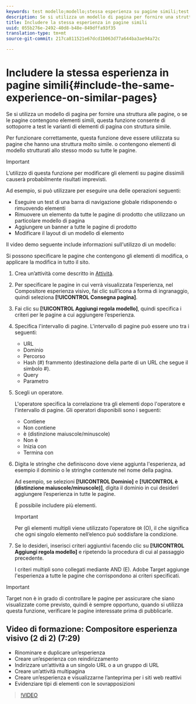 ```yaml
---
keywords: test modello;modello;stessa esperienza su pagine simili;test template
description: Se si utilizza un modello di pagina per fornire una struttura alle pagine, o se le pagine contengono elementi simili, questa funzione consente di sottoporre a test le varianti di elementi di pagina con struttura simile.
title: Includere la stessa esperienza in pagine simili
uuid: 055b276e-2492-40d8-b48e-849dffa93f35
translation-type: tm+mt
source-git-commit: 217ca811521e67dcd1b063d77a644ba3ae94a72c

---
```



# Includere la stessa esperienza in pagine simili{#include-the-same-experience-on-similar-pages}

Se si utilizza un modello di pagina per fornire una struttura alle pagine, o se le pagine contengono elementi simili, questa funzione consente di sottoporre a test le varianti di elementi di pagina con struttura simile.

Per funzionare correttamente, questa funzione deve essere utilizzata su pagine che hanno una struttura molto simile. o contengono elementi di modello strutturati allo stesso modo su tutte le pagine.

>[!IMPORTANT]
>
>L’utilizzo di questa funzione per modificare gli elementi su pagine dissimili causerà probabilmente risultati imprevisti.

Ad esempio, si può utilizzare per eseguire una delle operazioni seguenti:

* Eseguire un test di una barra di navigazione globale ridisponendo o rimuovendo elementi
* Rimuovere un elemento da tutte le pagine di prodotto che utilizzano un particolare modello di pagina
* Aggiungere un banner a tutte le pagine di prodotto
* Modificare il layout di un modello di elemento

Il video demo seguente include informazioni sull'utilizzo di un modello:

Si possono specificare le pagine che contengono gli elementi di modifica, o applicare la modifica in tutto il sito.

1. Crea un’attività come descritto in [Attività](../../c-activities/activities.md#concept_D317A95A1AB54674BA7AB65C7985BA03).
1. Per specificare le pagine in cui verrà visualizzata l’esperienza, nel Compositore esperienza visivo, fai clic sull’icona a forma di ingranaggio, quindi seleziona **[!UICONTROL Consegna pagina]**.
1. Fai clic su **[!UICONTROL Aggiungi regola modello]**, quindi specifica i criteri per le pagine a cui aggiungere l’esperienza.

1. Specifica l'intervallo di pagine. L'intervallo di pagine può essere uno tra i seguenti:

   * URL
   * Dominio
   * Percorso
   * Hash (#) frammento (destinazione della parte di un URL che segue il simbolo #).
   * Query
   * Parametro

1. Scegli un operatore.

   L'operatore specifica la correlazione tra gli elementi dopo l'operatore e l'intervallo di pagine. Gli operatori disponibili sono i seguenti:

   * Contiene
   * Non contiene
   * è (distinzione maiuscole/minuscole)
   * Non è
   * Inizia con
   * Termina con

1. Digita le stringhe che definiscono dove viene aggiunta l'esperienza, ad esempio il dominio o le stringhe contenute nel nome della pagina.

   Ad esempio, se selezioni **[!UICONTROL Dominio]** e **[!UICONTROL è (distinzione maiuscole/minuscole)]**, digita il dominio in cui desideri aggiungere l’esperienza in tutte le pagine.

   È possibile includere più elementi.

   >[!IMPORTANT]
   >
   >Per gli elementi multipli viene utilizzato l’operatore `OR` (O), il che significa che ogni singolo elemento nell’elenco può soddisfare la condizione.

1. Se lo desideri, inserisci criteri aggiuntivi facendo clic su **[!UICONTROL Aggiungi regola modello]** e ripetendo la procedura di cui al passaggio precedente.

   I criteri multipli sono collegati mediante AND (E). Adobe Target aggiunge l'esperienza a tutte le pagine che corrispondono ai criteri specificati.

>[!IMPORTANT]
>
> Target non è in grado di controllare le pagine per assicurare che siano visualizzate come previsto, quindi è sempre opportuno, quando si utilizza questa funzione, verificare le pagine interessate prima di pubblicarle.

## Video di formazione: Compositore esperienza visivo (2 di 2) (7:29)

* Rinominare e duplicare un’esperienza
* Creare un’esperienza con reindirizzamento
* Indirizzare un’attività a un singolo URL o a un gruppo di URL
* Creare un’attività multipagina
* Creare un’esperienza e visualizzarne l’anteprima per i siti web reattivi
* Evidenziare tipi di elementi con le sovrapposizioni

>[!VIDEO](https://video.tv.adobe.com/v/17401?captions=ita)